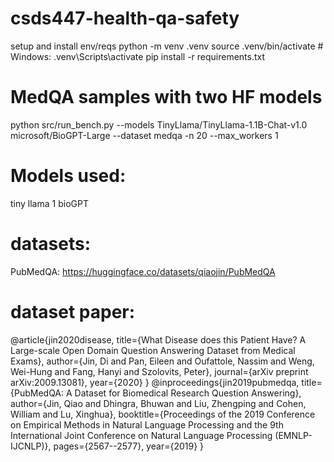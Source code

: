 # csds447-health-qa-safety

setup and install env/reqs
python -m venv .venv
source .venv/bin/activate   # Windows: .venv\Scripts\activate
pip install -r requirements.txt

# MedQA samples with two HF models
python src/run_bench.py --models TinyLlama/TinyLlama-1.1B-Chat-v1.0 microsoft/BioGPT-Large --dataset medqa -n 20 --max_workers 1

# Models used:
tiny llama 1
bioGPT

# datasets:

PubMedQA: https://huggingface.co/datasets/qiaojin/PubMedQA

# dataset paper:
@article{jin2020disease,
  title={What Disease does this Patient Have? A Large-scale Open Domain Question Answering Dataset from Medical Exams},
  author={Jin, Di and Pan, Eileen and Oufattole, Nassim and Weng, Wei-Hung and Fang, Hanyi and Szolovits, Peter},
  journal={arXiv preprint arXiv:2009.13081},
  year={2020}
}
@inproceedings{jin2019pubmedqa,
  title={PubMedQA: A Dataset for Biomedical Research Question Answering},
  author={Jin, Qiao and Dhingra, Bhuwan and Liu, Zhengping and Cohen, William and Lu, Xinghua},
  booktitle={Proceedings of the 2019 Conference on Empirical Methods in Natural Language Processing and the 9th International Joint Conference on Natural Language Processing (EMNLP-IJCNLP)},
  pages={2567--2577},
  year={2019}
}



